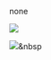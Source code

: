 none

<img src="https://img.shields.io/badge/Java-orange"></a>

<img src="https://img.shields.io/badge/#007396?style=flat-square&logo=Java&logoColor=orange"/></a>&nbsp 
